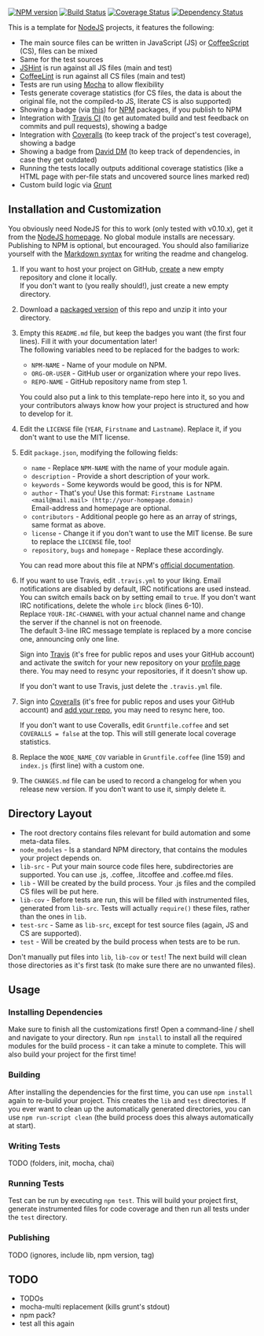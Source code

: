 [![NPM version](https://badge.fury.io/js/NPM-NAME.png)](http://badge.fury.io/js/NPM-NAME)
[![Build Status](https://travis-ci.org/ORG-OR-USER/REPO-NAME.png?branch=master)](https://travis-ci.org/ORG-OR-USER/REPO-NAME)
[![Coverage Status](https://coveralls.io/repos/ORG-OR-USER/REPO-NAME/badge.png)](https://coveralls.io/r/ORG-OR-USER/REPO-NAME)
[![Dependency Status](https://david-dm.org/ORG-OR-USER/REPO-NAME.png)](https://david-dm.org/ORG-OR-USER/REPO-NAME)

This is a template for [NodeJS](http://nodejs.org/ "node.js") projects, it features the following:

* The main source files can be written in JavaScript (JS) or [CoffeeScript](http://coffeescript.org/ "CoffeeScript") (CS), files can be mixed
* Same for the test sources
* [JSHint](http://www.jshint.com/ "JSHint, a JavaScript Code Quality Tool") is run against all JS files (main and test)
* [CoffeeLint](http://www.coffeelint.org/ "CoffeeLint - Lint your CoffeeScript") is run against all CS files (main and test)
* Tests are run using [Mocha](http://visionmedia.github.io/mocha/ "Mocha - the fun, simple, flexible JavaScript test framework") to allow flexibility
* Tests generate coverage statistics (for CS files, the data is about the original file, not the compiled-to JS, literate CS is also supported)
* Showing a badge (via [this](http://badge.fury.io/ "Version Badge for your RubyGems, PyPI packages, and NPM modules")) for [NPM](https://npmjs.org/ "npm - Node Packaged Modules") packages, if you publish to NPM
* Integration with [Travis CI](https://travis-ci.org/ "Travis CI - Free Hosted Continuous Integration Platform for the Open Source Community") (to get automated build and test feedback on commits and pull requests), showing a badge
* Integration with [Coveralls](https://coveralls.io/ "Coveralls - Test Coverage History & Statistics") (to keep track of the project's test coverage), showing a badge
* Showing a badge from [David DM](https://david-dm.org/ "David, a dependency management tool for Node.js projects") (to keep track of dependencies, in case they get outdated)
* Running the tests locally outputs additional coverage statistics (like a HTML page with per-file stats and uncovered source lines marked red)
* Custom build logic via [Grunt](http://gruntjs.com/ "Grunt: The JavaScript Task Runner")

## Installation and Customization

You obviously need NodeJS for this to work (only tested with v0.10.x), get it from the [NodeJS homepage](http://nodejs.org/). No global module installs are necessary. Publishing to NPM is optional, but encouraged. You should also familiarize yourself with the [Markdown syntax](https://help.github.com/articles/github-flavored-markdown) for writing the readme and changelog.

1.  If you want to host your project on GitHub, [create](https://github.com/new "Create a New Repository") a new empty repository and clone it locally.  
    If you don't want to (you really should!), just create a new empty directory.
2.  Download a [packaged version](https://github.com/webplatform/node-project-template/archive/master.zip) of this repo and unzip it into your directory.
3.  Empty this `README.md` file, but keep the badges you want (the first four lines). Fill it with your documentation later!  
    The following variables need to be replaced for the badges to work:
    * `NPM-NAME` - Name of your module on NPM.
    * `ORG-OR-USER` - GitHub user or organization where your repo lives.
    * `REPO-NAME` - GitHub repository name from step 1.
    
    You could also put a link to this template-repo here into it, so you and your contributors always know how your project is structured and how to develop for it.
4.  Edit the `LICENSE` file (`YEAR`, `Firstname` and `Lastname`). Replace it, if you don't want to use the MIT license. 
5.  Edit `package.json`, modifying the following fields:
    * `name` - Replace `NPM-NAME` with the name of your module again.
    * `description` - Provide a short description of your work.
    * `keywords` - Some keywords would be good, this is for NPM.
    * `author` - That's you! Use this format: `Firstname Lastname <mail@mail.mail> (http://your-homepage.domain)`  
      Email-address and homepage are optional.
    * `contributors` - Additional people go here as an array of strings, same format as above.
    * `license` - Change it if you don't want to use the MIT license. Be sure to replace the `LICENSE` file, too!
    * `repository`, `bugs` and `homepage` - Replace these accordingly.
    
    You can read more about this file at NPM's [official documentation](https://npmjs.org/doc/files/package.json.html).
6.  If you want to use Travis, edit `.travis.yml` to your liking. Email notifications are disabled by default, IRC notifications are used instead.  
    You can switch emails back on by setting email to `true`. If you don't want IRC notifications, delete the whole `irc` block (lines 6-10).  
    Replace `YOUR-IRC-CHANNEL` with your actual channel name and change the server if the channel is not on freenode.  
    The default 3-line IRC message template is replaced by a more concise one, announcing only one line.
    
    Sign into [Travis](https://travis-ci.org/) (it's free for public repos and uses your GitHub account) and activate the switch for your new repository on your [profile page](https://travis-ci.org/profile) there. You may need to resync your repositories, if it doesn't show up.
    
    If you don't want to use Travis, just delete the `.travis.yml` file.
7.  Sign into [Coveralls](https://coveralls.io/repos/new) (it's free for public repos and uses your GitHub account) and [add your repo](https://coveralls.io/repos/new), you may need to resync here, too.
    
    If you don't want to use Coveralls, edit `Gruntfile.coffee` and set `COVERALLS = false` at the top. This will still generate local coverage statistics.
8.  Replace the `NODE_NAME_COV` variable in `Gruntfile.coffee` (line 159) and `index.js` (first line) with a custom one.
9.  The `CHANGES.md` file can be used to record a changelog for when you release new version. If you don't want to use it, simply delete it.


## Directory Layout

* The root drectory contains files relevant for build automation and some meta-data files.
* `node_modules` - Is a standard NPM directory, that contains the modules your project depends on.
* `lib-src` - Put your main source code files here, subdirectories are supported. You can use .js, .coffee, .litcoffee and .coffee.md files.
* `lib` - Will be created by the build process. Your .js files and the compiled CS files will be put here.
* `lib-cov` - Before tests are run, this will be filled with instrumented files, generated from `lib-src`. Tests will actually `require()` these files, rather than the ones in `lib`.
* `test-src` - Same as `lib-src`, except for test source files (again, JS and CS are supported).
* `test` - Will be created by the build process when tests are to be run.

Don't manually put files into `lib`, `lib-cov` or `test`! The next build will clean those directories as it's first task (to make sure there are no unwanted files).

## Usage

### Installing Dependencies

Make sure to finish all the customizations first! Open a command-line / shell and navigate to your directory. Run `npm install` to install all the required modules for the build process - it can take a minute to complete. This will also build your project for the first time!

### Building

After installing the dependencies for the first time, you can use `npm install` again to re-build your project. This creates the `lib` and `test` directories. If you ever want to clean up the automatically generated directories, you can use `npm run-script clean` (the build process does this always automatically at start).

### Writing Tests

TODO (folders, init, mocha, chai)

### Running Tests

Test can be run by executing `npm test`. This will build your project first, generate instrumented files for code coverage and then run all tests under the `test` directory.

### Publishing

TODO (ignores, include lib, npm version, tag)

## TODO

* TODOs
* mocha-multi replacement (kills grunt's stdout)
* npm pack?
* test all this again
